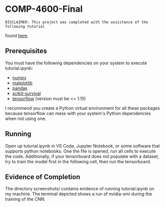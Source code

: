 # COMP-4600-Final

    DISCLAIMER: This project was completed with the assistance of the following tutorial

found [here](https://k-d-w.org/blog/2019/07/survival-analysis-for-deep-learning/).

## Prerequisites

You must have the following dependencies on your system to execute tutorial.ipynb:

- [numpy](https://www.numpy.org/)
- [matplotlib](https://matplotlib.org/)
- [pandas](https://pandas.pydata.org/)
- [scikit-survival](https://github.com/sebp/scikit-survival/)
- [tensorflow](https://www.tensorflow.org/) (version must be <= 1.15)

I recommend you create a Python virtual environment for all these packages because
tensorflow can mess with your system's Python dependencies when not using one.

## Running

Open up tutorial.ipynb in VS Code, Jupyter Notebook, or some software that supports python
notebooks. One the file is opened, run all cells to execute the code. Additionally, if your
tensorboard does not populate with a dataset, try to train the model first in the following
cell, then run the tensorboard.

## Evidence of Completion

The directory screenshots/ contains evidence of running tutorial.ipynb on my machine. The
terminal depicted shows a run of nvidia-smi during the training of the CNN.
